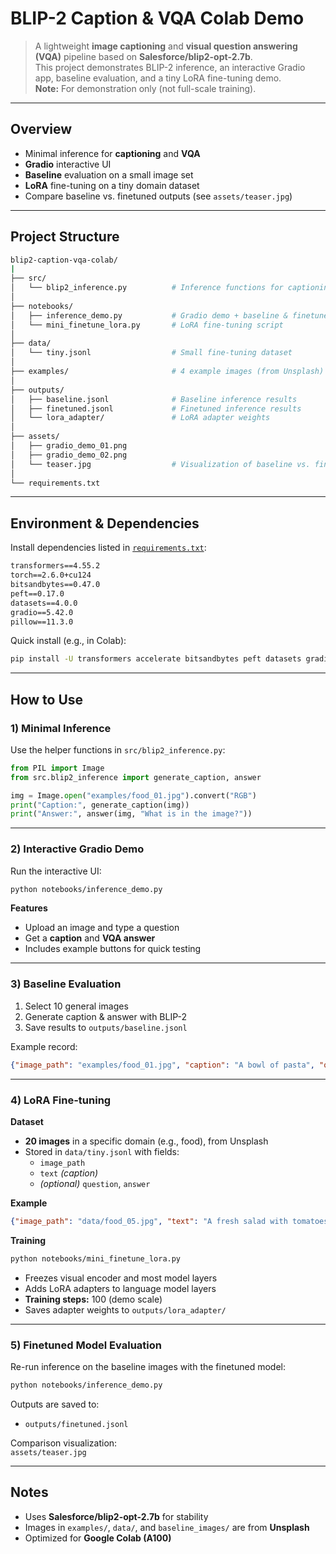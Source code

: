 # BLIP-2 Caption & VQA Colab Demo

> A lightweight **image captioning** and **visual question answering (VQA)** pipeline based on **Salesforce/blip2-opt-2.7b**.  
> This project demonstrates BLIP-2 inference, an interactive Gradio app, baseline evaluation, and a tiny LoRA fine-tuning demo.  
> **Note:** For demonstration only (not full-scale training).

---

## Overview
- Minimal inference for **captioning** and **VQA**
- **Gradio** interactive UI
- **Baseline** evaluation on a small image set
- **LoRA** fine-tuning on a tiny domain dataset
- Compare baseline vs. finetuned outputs (see `assets/teaser.jpg`)

---

## Project Structure
```bash
blip2-caption-vqa-colab/
|
├── src/
│   └── blip2_inference.py          # Inference functions for captioning & VQA
│
├── notebooks/
│   ├── inference_demo.py           # Gradio demo + baseline & finetuned comparison
│   └── mini_finetune_lora.py       # LoRA fine-tuning script
│
├── data/
│   └── tiny.jsonl                  # Small fine-tuning dataset
│
├── examples/                       # 4 example images (from Unsplash)
│
├── outputs/
│   ├── baseline.jsonl              # Baseline inference results
│   ├── finetuned.jsonl             # Finetuned inference results
│   └── lora_adapter/               # LoRA adapter weights
│
├── assets/
│   ├── gradio_demo_01.png
│   ├── gradio_demo_02.png
│   └── teaser.jpg                  # Visualization of baseline vs. finetuned
│
└── requirements.txt
```

---

## Environment & Dependencies
Install dependencies listed in [`requirements.txt`](requirements.txt):

```txt
transformers==4.55.2
torch==2.6.0+cu124
bitsandbytes==0.47.0
peft==0.17.0
datasets==4.0.0
gradio==5.42.0
pillow==11.3.0
```

Quick install (e.g., in Colab):
```bash
pip install -U transformers accelerate bitsandbytes peft datasets gradio pillow
```

---

## How to Use

### 1) Minimal Inference
Use the helper functions in `src/blip2_inference.py`:

```python
from PIL import Image
from src.blip2_inference import generate_caption, answer

img = Image.open("examples/food_01.jpg").convert("RGB")
print("Caption:", generate_caption(img))
print("Answer:", answer(img, "What is in the image?"))
```

---

### 2) Interactive Gradio Demo
Run the interactive UI:
```bash
python notebooks/inference_demo.py
```

**Features**
- Upload an image and type a question
- Get a **caption** and **VQA answer**
- Includes example buttons for quick testing

---

### 3) Baseline Evaluation
1. Select 10 general images  
2. Generate caption & answer with BLIP-2  
3. Save results to `outputs/baseline.jsonl`

Example record:
```json
{"image_path": "examples/food_01.jpg", "caption": "A bowl of pasta", "question": "What is in the image?"}
```

---

### 4) LoRA Fine-tuning

**Dataset**
- **20 images** in a specific domain (e.g., food), from Unsplash
- Stored in `data/tiny.jsonl` with fields:
  - `image_path`
  - `text` *(caption)*
  - *(optional)* `question`, `answer`

**Example**
```json
{"image_path": "data/food_05.jpg", "text": "A fresh salad with tomatoes"}
```

**Training**
```bash
python notebooks/mini_finetune_lora.py
```
- Freezes visual encoder and most model layers  
- Adds LoRA adapters to language model layers  
- **Training steps:** 100 (demo scale)  
- Saves adapter weights to `outputs/lora_adapter/`

---

### 5) Finetuned Model Evaluation
Re-run inference on the baseline images with the finetuned model:
```bash
python notebooks/inference_demo.py
```

Outputs are saved to:
- `outputs/finetuned.jsonl`

Comparison visualization:  
`assets/teaser.jpg`

---

## Notes
- Uses **Salesforce/blip2-opt-2.7b** for stability  
- Images in `examples/`, `data/`, and `baseline_images/` are from **Unsplash**  
- Optimized for **Google Colab (A100)**

